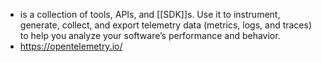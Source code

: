 - is a collection of tools, APIs, and [[SDK]]s. Use it to instrument, generate, collect, and export telemetry data (metrics, logs, and traces) to help you analyze your software’s performance and behavior.
- https://opentelemetry.io/